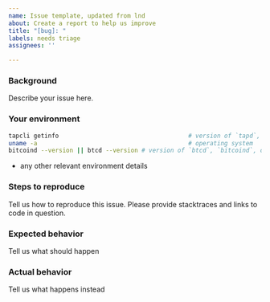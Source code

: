 ```yaml
---
name: Issue template, updated from lnd
about: Create a report to help us improve
title: "[bug]: "
labels: needs triage
assignees: ''

---
```


### Background

Describe your issue here.

### Your environment

```sh
tapcli getinfo                                    # version of `tapd`, `lnd`, and network
uname -a                                          # operating system 
bitcoind --version || btcd --version # version of `btcd`, `bitcoind`, or other backend
```
* any other relevant environment details

### Steps to reproduce

Tell us how to reproduce this issue. Please provide stacktraces and links to code in question.

### Expected behavior

Tell us what should happen

### Actual behavior

Tell us what happens instead
